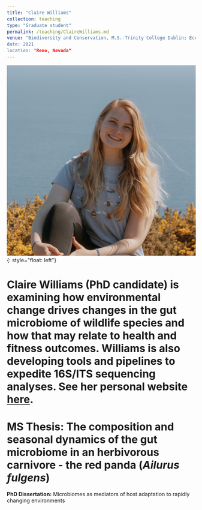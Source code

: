 ```yaml
---
title: "Claire Williams"
collection: teaching
type: "Graduate student"
permalink: /teaching/ClaireWilliams.md
venue: "Biodiversity and Conservation, M.S.-Trinity College Dublin; Ecology and Evolution, Ph.D.-University of Nevada-Reno
date: 2021
location: "Reno, Nevada"
---
```


![image](images/clairenew.jpg){: style="float: left"}

Claire Williams (PhD candidate) is examining how environmental change drives changes in the gut microbiome of wildlife species and how that may relate to health and fitness outcomes. Williams is also developing tools and pipelines to expedite 16S/ITS sequencing analyses. See her personal website [here](<https://claireewilliams.github.io/>).
======
<b>MS Thesis:</b> The composition and seasonal dynamics of the gut microbiome in an herbivorous carnivore - the red panda (<i>Ailurus fulgens</i>) 
======
<b>PhD Dissertation:</b> Microbiomes as mediators of host adaptation to rapidly changing environments
